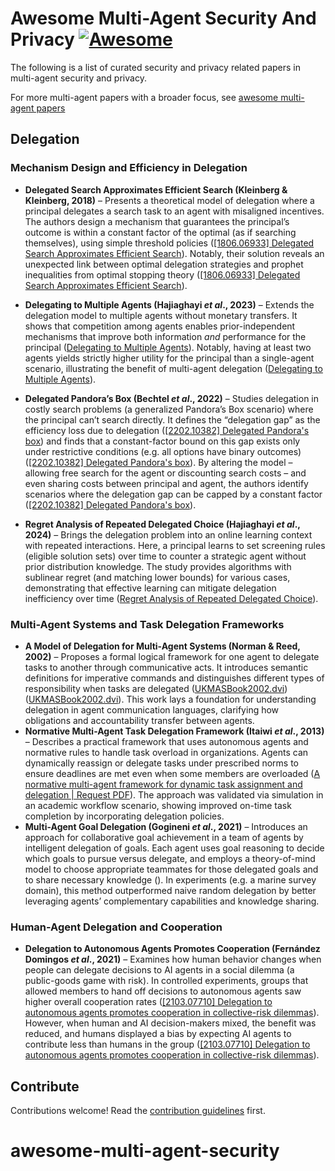 # Awesome Multi-Agent Security And Privacy [![Awesome](https://awesome.re/badge.svg)](https://awesome.re)

The following is a list of curated security and privacy related papers in
multi-agent security and privacy. 

For more multi-agent papers with a broader focus, see [awesome multi-agent papers](https://github.com/kyegomez/awesome-multi-agent-papers)

## Delegation

### Mechanism Design and Efficiency in Delegation

- **Delegated Search Approximates Efficient Search (Kleinberg & Kleinberg, 2018)** – Presents a theoretical model of delegation where a principal delegates a search task to an agent with misaligned incentives. The authors design a mechanism that guarantees the principal’s outcome is within a constant factor of the optimal (as if searching themselves), using simple threshold policies ([[1806.06933] Delegated Search Approximates Efficient Search](https://arxiv.org/abs/1806.06933#:~:text=,mechanisms%20with%20a%20natural%20threshold)). Notably, their solution reveals an unexpected link between optimal delegation strategies and prophet inequalities from optimal stopping theory ([[1806.06933] Delegated Search Approximates Efficient Search](https://arxiv.org/abs/1806.06933#:~:text=structure%2C%20which%20are%20thus%20structurally,on%20the%20behavior%20of%20our)).
- **Delegating to Multiple Agents (Hajiaghayi *et al*., 2023)** – Extends the delegation model to multiple agents without monetary transfers. It shows that competition among agents enables prior-independent mechanisms that improve both information *and* performance for the principal ([Delegating to Multiple Agents](https://ideas.repec.org/p/arx/papers/2305.03203.html#:~:text=on%20the%20agents%27%20signals,independent)). Notably, having at least two agents yields strictly higher utility for the principal than a single-agent scenario, illustrating the benefit of multi-agent delegation ([Delegating to Multiple Agents](https://ideas.repec.org/p/arx/papers/2305.03203.html#:~:text=mechanisms%20in%20complete%2Fincomplete%20information%20settings,We%20further)).

- **Delegated Pandora’s Box (Bechtel *et al*., 2022)** – Studies delegation in costly search problems (a generalized Pandora’s Box scenario) where the principal can’t search directly. It defines the “delegation gap” as the efficiency loss due to delegation ([[2202.10382] Delegated Pandora's box](https://arxiv.org/abs/2202.10382#:~:text=such%20problems%20and%20space%20of,binary)) and finds that a constant-factor bound on this gap exists only under restrictive conditions (e.g. all options have binary outcomes) ([[2202.10382] Delegated Pandora's box](https://arxiv.org/abs/2202.10382#:~:text=show%20that%20there%20is%20a,this%20impossibility%2C%20we%20consider%20two)). By altering the model – allowing free search for the agent or discounting search costs – and even sharing costs between principal and agent, the authors identify scenarios where the delegation gap can be capped by a constant factor ([[2202.10382] Delegated Pandora's box](https://arxiv.org/abs/2202.10382#:~:text=variants%3A%20the%20free,factor)).
- **Regret Analysis of Repeated Delegated Choice (Hajiaghayi *et al*., 2024)** – Brings the delegation problem into an online learning context with repeated interactions. Here, a principal learns to set screening rules (eligible solution sets) over time to counter a strategic agent without prior distribution knowledge. The study provides algorithms with sublinear regret (and matching lower bounds) for various cases, demonstrating that effective learning can mitigate delegation inefficiency over time ([Regret Analysis of Repeated Delegated Choice](https://ojs.aaai.org/index.php/AAAI/article/view/28834/29589#:~:text=solutions%20yield%20deterministic%20or%20stochastic,comprehensive%20study%20in%20this%20problem)).

### Multi-Agent Systems and Task Delegation Frameworks

- **A Model of Delegation for Multi-Agent Systems (Norman & Reed, 2002)** – Proposes a formal logical framework for one agent to delegate tasks to another through communicative acts. It introduces semantic definitions for imperative commands and distinguishes different types of responsibility when tasks are delegated ([UKMASBook2002.dvi](http://arg.tech/people/chris/publications/2002/ukmas-book.pdf#:~:text=Abstract,latter%20commitments%20might%20then%20be)) ([UKMASBook2002.dvi](http://arg.tech/people/chris/publications/2002/ukmas-book.pdf#:~:text=car%02ried%20out%20or%20state%20achieved,then%20be%20applied%20in%20specifying)). This work lays a foundation for understanding delegation in agent communication languages, clarifying how obligations and accountability transfer between agents.
- **Normative Multi-Agent Task Delegation Framework (Itaiwi *et al*., 2013)** – Describes a practical framework that uses autonomous agents and normative rules to handle task overload in organizations. Agents can dynamically reassign or delegate tasks under prescribed norms to ensure deadlines are met even when some members are overloaded ([A normative multi-agent framework for dynamic task assignment and delegation | Request PDF](https://www.researchgate.net/publication/289421284_A_normative_multi-agent_framework_for_dynamic_task_assignment_and_delegation#:~:text=The%20problem%20of%20task%20overload,We%20simulate%20the)). The approach was validated via simulation in an academic workflow scenario, showing improved on-time task completion by incorporating delegation policies.
- **Multi-Agent Goal Delegation (Gogineni *et al*., 2021)** – Introduces an approach for collaborative goal achievement in a team of agents by intelligent delegation of goals. Each agent uses goal reasoning to decide which goals to pursue versus delegate, and employs a theory-of-mind model to choose appropriate teammates for those delegated goals and to share necessary knowledge ([](https://sravya-kondrakunta.github.io/9thGoal-Reasoning-Workshop/papers/Paper_6.pdf#:~:text=This%20paper%20addresses%20the%20limitations,agent%20system%20that%20randomly)). In experiments (e.g. a marine survey domain), this method outperformed naive random delegation by better leveraging agents’ complementary capabilities and knowledge sharing.

### Human-Agent Delegation and Cooperation
- **Delegation to Autonomous Agents Promotes Cooperation (Fernández Domingos *et al*., 2021)** – Examines how human behavior changes when people can delegate decisions to AI agents in a social dilemma (a public-goods game with risk). In controlled experiments, groups that allowed members to hand off decisions to autonomous agents saw higher overall cooperation rates ([[2103.07710] Delegation to autonomous agents promotes cooperation in collective-risk dilemmas](https://arxiv.org/abs/2103.07710#:~:text=understand%20experimentally%20whether%20the%20presence,less%20to%20the%20collective%20effort)). However, when human and AI decision-makers mixed, the benefit was reduced, and humans displayed a bias by expecting AI agents to contribute less than humans in the group ([[2103.07710] Delegation to autonomous agents promotes cooperation in collective-risk dilemmas](https://arxiv.org/abs/2103.07710#:~:text=such%20a%20dilemma,less%20to%20the%20collective%20effort)).
## Contribute

Contributions welcome! Read the [contribution guidelines](contributing.md) first.
# awesome-multi-agent-security

